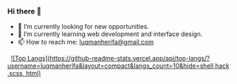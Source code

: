 ### Hi there 👋

- 🔭 I’m currently looking for new opportunities.
- 🌱 I’m currently learning web development and interface design.
- 📫 How to reach me: luqmanherifa@gmail.com

&nbsp;&nbsp;[![Top Langs](https://github-readme-stats.vercel.app/api/top-langs/?username=luqmanherifa&layout=compact&langs_count=10&hide=shell,hack,scss, html)](https://github.com/luqmanherifa)
